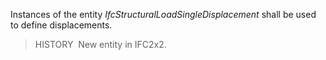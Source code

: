 Instances of the entity _IfcStructuralLoadSingleDisplacement_ shall be used to define displacements.

> HISTORY&nbsp; New entity in IFC2x2.